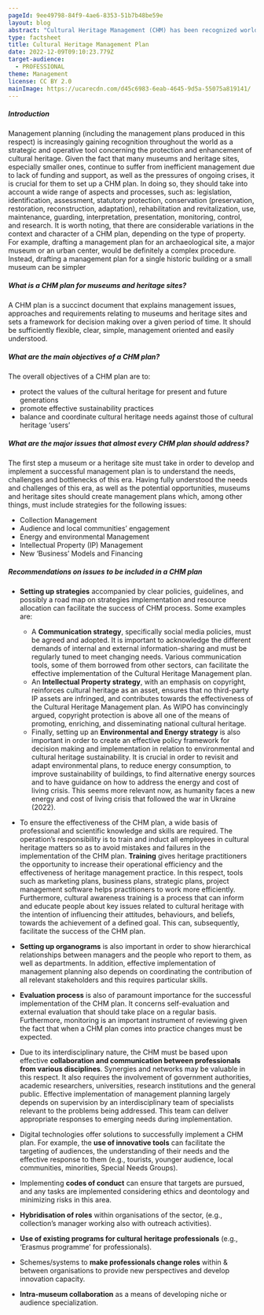 ```yaml
---
pageId: 9ee49798-84f9-4ae6-8353-51b7b48be59e
layout: blog
abstract: "Cultural Heritage Management (CHM) has been recognized worldwide as a strategic process that guarantees the long-term protection of cultural heritage considering its sustainability and taking into account the current needs of the public. However, many museums and heritage sites, especially smaller ones, continue to suffer from inefficient management due to lack of funding and support, as well as the pressures of ongoing crises. In this respect, it is crucial for each museum and heritage site to create a realistic and detailed plan that explains management issues, approaches and requirements and sets a framework for decision making over a given period of time. This factsheet emphasizes the critical role of CHM planning for museums and heritage sites and provides some recommendations on issues to be included in a CHM plan within the digital transformation and innovation context."
type: factsheet
title: Cultural Heritage Management Plan
date: 2022-12-09T09:10:23.779Z
target-audience:
  - PROFESSIONAL
theme: Management
license: CC BY 2.0
mainImage: https://ucarecdn.com/d45c6983-6eab-4645-9d5a-55075a819141/
---
```


##### *Introduction*

Management planning (including the management plans produced in this respect) is increasingly gaining recognition throughout the world as a strategic and operative tool concerning the protection and enhancement of cultural heritage. Given the fact that many museums and heritage sites, especially smaller ones, continue to suffer from inefficient management due to lack of funding and support, as well as the pressures of ongoing crises, it is crucial for them to set up a CHM plan.  In doing so, they should take into account a wide range of aspects and processes, such as: legislation, identification, assessment, statutory protection, conservation (preservation, restoration, reconstruction, adaptation), rehabilitation and revitalization, use, maintenance, guarding, interpretation, presentation, monitoring, control, and research. It is worth noting, that there are considerable variations in the context and character of a CHM plan, depending on the type of property. For example, drafting a management plan for an archaeological site, a major museum or an urban center, would be definitely a complex procedure. Instead, drafting a management plan for a single historic building or a small museum can be simpler

##### *What is a CHM plan for museums and heritage sites?*

A CHM plan is a succinct document that explains management issues, approaches and requirements relating to museums and heritage sites and sets a framework for decision making over a given period of time. It should be sufficiently flexible, clear, simple, management oriented and easily understood.

##### *What are the main objectives of a CHM plan?*

The overall objectives of a CHM plan are to:

* protect the values of the cultural heritage for present and future generations
* promote effective sustainability practices
* balance and coordinate cultural heritage needs against those of cultural heritage ‘users’

##### *What are the major issues that almost every CHM plan should address?*

The first step a museum or a heritage site must take in order to develop and implement a successful management plan is to understand the needs, challenges and bottlenecks of this era. Having fully understood the needs and challenges of this era, as well as the potential opportunities, museums and heritage sites should create management plans which, among other things, must include strategies for the following issues:

* Collection Management
* Audience and local communities’ engagement
* Energy and environmental Management
* Intellectual Property (IP) Management
* New ‘Business’ Models and Financing

##### *Recommendations on issues to be included in a CHM plan*

* **Setting up strategies** accompanied by clear policies, guidelines, and possibly a road map on strategies implementation and resource allocation can facilitate the success of CHM process. 
  Some examples are:

  * A **Communication strategy**, specifically social media policies, must be agreed and adopted. It is important to acknowledge the different demands of internal and external information-sharing and must be regularly tuned to meet changing needs. Various communication tools, some of them borrowed from other sectors, can facilitate the effective implementation of the Cultural Heritage Management plan.
  * An **Intellectual Property strategy**, with an emphasis on copyright, reinforces cultural heritage as an asset, ensures that no third-party IP assets are infringed, and contributes towards the effectiveness of the Cultural Heritage Management plan. As WIPO has convincingly argued, copyright protection is above all one of the means of promoting, enriching, and disseminating national cultural heritage.
  * Finally, setting up an **Environmental and Energy strategy** is also important in order to create an effective policy framework for decision making and implementation in relation to environmental and cultural heritage sustainability. It is crucial in order to revisit and adapt environmental plans, to reduce energy consumption, to improve sustainability of buildings, to find alternative energy sources and to have guidance on how to address the energy and cost of living crisis. This seems more relevant now, as humanity faces a new energy and cost of living crisis that followed the war in Ukraine (2022).
* To ensure the effectiveness of the CHM plan, a wide basis of professional and scientific knowledge and skills are required. The operation’s responsibility is to train and induct all employees in cultural heritage matters so as to avoid mistakes and failures in the implementation of the CHM plan. **Training** gives heritage practitioners the opportunity to increase their operational efficiency and the effectiveness of heritage management practice. In this respect, tools such as marketing plans, business plans, strategic plans, project management software helps practitioners to work more efficiently. Furthermore, cultural awareness training is a process that can inform and educate people about key issues related to cultural heritage with the intention of influencing their attitudes, behaviours, and beliefs, towards the achievement of a defined goal. This can, subsequently, facilitate the success of the CHM plan.
* **Setting up organograms** is also important in order to show hierarchical relationships between managers and the people who report to them, as well as departments. In addition, effective implementation of management planning also depends on coordinating the contribution of all relevant stakeholders and this requires particular skills.
* **Evaluation process** is also of paramount importance for the successful implementation of the CHM plan. It concerns self-evaluation and external evaluation that should take place on a regular basis. Furthermore, monitoring is an important instrument of reviewing given the fact that when a CHM plan comes into practice changes must be expected.
* Due to its interdisciplinary nature, the CHM must be based upon effective **collaboration and communication between professionals from various disciplines**. Synergies and networks may be valuable in this respect. It also requires the involvement of government authorities, academic researchers, universities, research institutions and the general public. Effective implementation of management planning largely depends on supervision by an interdisciplinary team of specialists relevant to the problems being addressed. This team can deliver appropriate responses to emerging needs during implementation.
* Digital technologies offer solutions to successfully implement a CHM plan. For example, the **use of innovative tools** can facilitate the targeting of audiences, the understanding of their needs and the effective response to them (e.g., tourists, younger audience, local communities, minorities, Special Needs Groups).
* Implementing **codes of conduct** can ensure that targets are pursued, and any tasks are implemented considering ethics and deontology and minimizing risks in this area.
* **Hybridisation of roles** within organisations of the sector, (e.g., collection’s manager working also with outreach activities).
* **Use of existing programs for cultural heritage professionals** (e.g., ‘Erasmus programme’ for professionals).
* Schemes/systems to **make professionals change roles** within & between
  organisations to provide new perspectives and develop innovation capacity.
* **Intra-museum collaboration** as a means of developing niche or audience
  specialization.